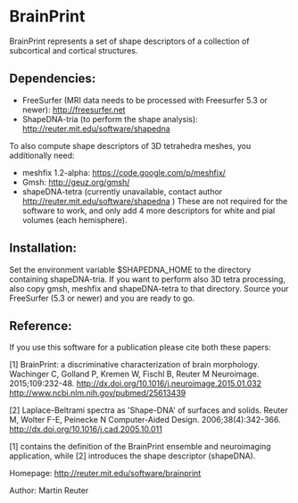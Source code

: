BrainPrint
==========

BrainPrint represents a set of shape descriptors of a collection of subcortical and cortical structures.

## Dependencies:
- FreeSurfer (MRI data needs to be processed with Freesurfer 5.3 or newer): http://freesurfer.net
- ShapeDNA-tria (to perform the shape analysis): http://reuter.mit.edu/software/shapedna

To also compute shape descriptors of 3D tetrahedra meshes, you additionally need:
- meshfix  1.2-alpha: https://code.google.com/p/meshfix/
- Gmsh: http://geuz.org/gmsh/
- shapeDNA-tetra (currently unavailable, contact author http://reuter.mit.edu/software/shapedna )
These are not required for the software to work, and only add 4 more descriptors for white and pial volumes (each hemisphere).

## Installation:
Set the environment variable $SHAPEDNA_HOME to the directory containing shapeDNA-tria. If you want to perform also 3D tetra processing, also copy gmsh, meshfix and shapeDNA-tetra to that directory. Source your FreeSurfer (5.3 or newer) and you are ready to go. 

## Reference:

If you use this software for a publication please cite both these papers:

[1]
BrainPrint: a discriminative characterization of brain morphology.
Wachinger C, Golland P, Kremen W, Fischl B, Reuter M
Neuroimage. 2015;109:232-48.
http://dx.doi.org/10.1016/j.neuroimage.2015.01.032
http://www.ncbi.nlm.nih.gov/pubmed/25613439

[2]
Laplace-Beltrami spectra as 'Shape-DNA' of surfaces and solids.
Reuter M, Wolter F-E, Peinecke N
Computer-Aided Design. 2006;38(4):342-366.
http://dx.doi.org/10.1016/j.cad.2005.10.011

[1] contains the definition of the BrainPrint ensemble and neuroimaging application, while
[2] introduces the shape descriptor (shapeDNA).

Homepage: http://reuter.mit.edu/software/brainprint

Author: Martin Reuter
